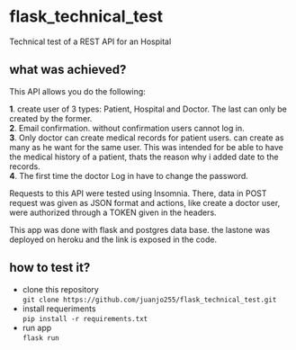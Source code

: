 # flask_technical_test
Technical test of a REST API for an Hospital 

## what was achieved?

This API allows you do the following:

**1**. create user of 3 types: Patient, Hospital and Doctor. The last can only be created by the former.<br>
**2**. Email confirmation. without confirmation users cannot log in.<br>
**3**. Only doctor can create medical records for patient users. can create as many as he want for the same user. This was intended for be able to have the medical history of a patient, thats the reason why i added date to the records.<br>
**4**. The first time the doctor Log in have to change the password.<br>

Requests to this API were tested using Insomnia. There, data in POST request was given as JSON format and actions, like create a doctor user, were authorized through a TOKEN given in the headers. 

This app was done with flask and postgres data base. the lastone was deployed on heroku and the link is exposed in the code. 

## how to test it?

* clone this repository <br>
``` git clone https://github.com/juanjo255/flask_technical_test.git ```
* install requeriments <br>
``` pip install -r requirements.txt ```
* run app <br>
```flask run```
